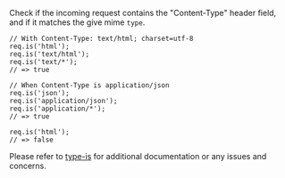 Check if the incoming request contains the "Content-Type" header field, and if it matches the give mime `type`.

```
// With Content-Type: text/html; charset=utf-8
req.is('html');
req.is('text/html');
req.is('text/*');
// => true

// When Content-Type is application/json
req.is('json');
req.is('application/json');
req.is('application/*');
// => true

req.is('html');
// => false
```

Please refer to [type-is](https://github.com/expressjs/type-is) for additional documentation or any issues and concerns.
